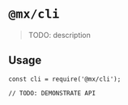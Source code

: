 # `@mx/cli`

> TODO: description

## Usage

```
const cli = require('@mx/cli');

// TODO: DEMONSTRATE API
```
